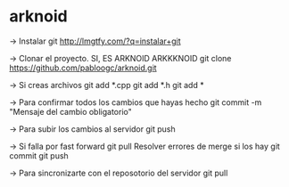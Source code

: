 arknoid
=======

-> Instalar git
http://lmgtfy.com/?q=instalar+git

-> Clonar el proyecto. SI, ES ARKNOID ARKKKNOID
git clone https://github.com/pabloogc/arknoid.git

-> Si creas archivos
git add *.cpp
git add *.h
git add *

-> Para confirmar todos los cambios que hayas hecho
git commit -m "Mensaje del cambio obligatorio"

-> Para subir los cambios al servidor
git push
  
  -> Si falla por fast forward
    git pull
    Resolver errores de merge si los hay
    git commit
    git push
  
-> Para sincronizarte con el reposotorio del servidor
git pull

